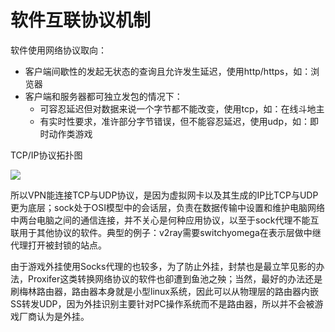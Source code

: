 # 软件互联协议机制

软件使用网络协议取向：

* 客户端间歇性的发起无状态的查询且允许发生延迟，使用http/https，如：浏览器
* 客户端和服务器都可独立发包的情况下： 
    * 可容忍延迟但对数据来说一个字节都不能改变，使用tcp，如：在线斗地主
    * 有实时性要求，准许部分字节错误，但不能容忍延迟，使用udp，如：即时动作类游戏

TCP/IP协议拓扑图

<!-- ![](https://ipfs.io/ipfs/QmWu85jmMDSfWNRDtX2JrtRtkqpWDvAWj9XQhXmY85p6Bv?0.png) -->

![](https://raw.githubusercontent.com/hoodiearon/fq-book/master/docs/images/171651525642888.png)

所以VPN能连接TCP与UDP协议，是因为虚拟网卡以及其生成的IP比TCP与UDP更为底层；sock处于OSI模型中的会话层，负责在数据传输中设置和维护电脑网络中两台电脑之间的通信连接，并不关心是何种应用协议，以至于sock代理不能互联用于其他协议的软件。典型的例子：v2ray需要switchyomega在表示层做中继代理打开被封锁的站点。

由于游戏外挂使用Socks代理的也较多，为了防止外挂，封禁也是最立竿见影的办法，Proxifer这类转换网络协议的软件也卻遭到鱼池之殃；当然，最好的办法还是刷梅林路由器，路由器本身就是小型linux系统，因此可以从物理层的路由器内嵌SS转发UDP，因为外挂识别主要针对PC操作系统而不是路由器，所以并不会被游戏厂商认为是外挂。

